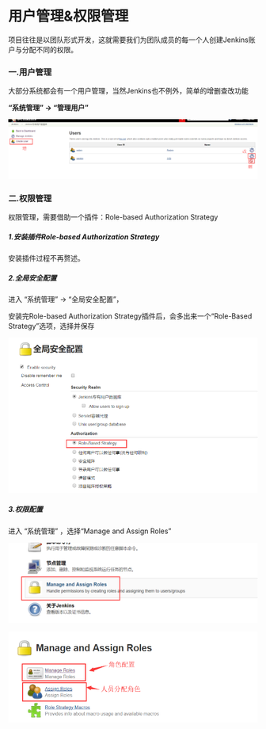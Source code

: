 # 用户管理&权限管理

项目往往是以团队形式开发，这就需要我们为团队成员的每一个人创建Jenkins账户与分配不同的权限。

### 一.用户管理

大部分系统都会有一个用户管理，当然Jenkins也不例外，简单的增删查改功能

**“系统管理” → “管理用户”**

![1561396421172](assets/1561396421172.png)

### 二.权限管理

权限管理，需要借助一个插件：Role-based Authorization Strategy

##### 1.安装插件Role-based Authorization Strategy

安装插件过程不再赘述。

##### 2.全局安全配置

进入 “系统管理” → “全局安全配置”，

安装完Role-based Authorization Strategy插件后，会多出来一个“Role-Based Strategy”选项，选择并保存

![1561397156375](assets/1561397156375.png)

##### 3.权限配置

进入 “系统管理” ，选择“Manage and Assign Roles”

![1561397226895](assets/1561397226895.png)

![1561397324246](assets/1561397324246.png)

